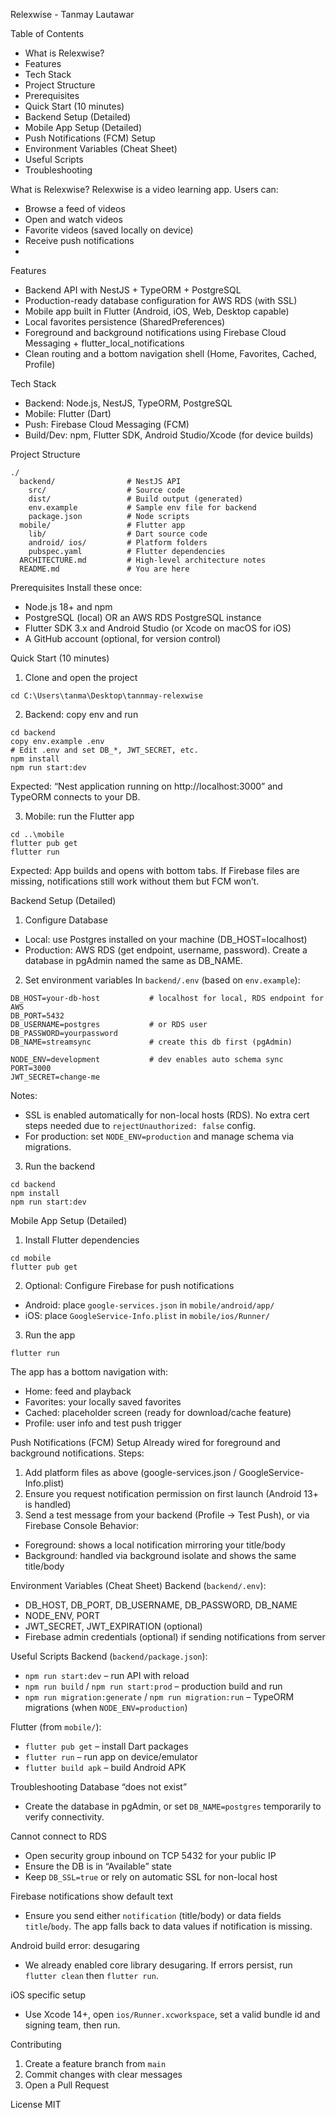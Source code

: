 Relexwise - Tanmay Lautawar

Table of Contents
- What is Relexwise?
- Features
- Tech Stack
- Project Structure
- Prerequisites
- Quick Start (10 minutes)
- Backend Setup (Detailed)
- Mobile App Setup (Detailed)
- Push Notifications (FCM) Setup
- Environment Variables (Cheat Sheet)
- Useful Scripts
- Troubleshooting

What is Relexwise?
Relexwise is a video learning app. Users can:
- Browse a feed of videos
- Open and watch videos
- Favorite videos (saved locally on device)
- Receive push notifications
- 
Features
- Backend API with NestJS + TypeORM + PostgreSQL
- Production-ready database configuration for AWS RDS (with SSL)
- Mobile app built in Flutter (Android, iOS, Web, Desktop capable)
- Local favorites persistence (SharedPreferences)
- Foreground and background notifications using Firebase Cloud Messaging + flutter_local_notifications
- Clean routing and a bottom navigation shell (Home, Favorites, Cached, Profile)

Tech Stack
- Backend: Node.js, NestJS, TypeORM, PostgreSQL
- Mobile: Flutter (Dart)
- Push: Firebase Cloud Messaging (FCM)
- Build/Dev: npm, Flutter SDK, Android Studio/Xcode (for device builds)

Project Structure
```
./
  backend/                # NestJS API
    src/                  # Source code
    dist/                 # Build output (generated)
    env.example           # Sample env file for backend
    package.json          # Node scripts
  mobile/                 # Flutter app
    lib/                  # Dart source code
    android/ ios/         # Platform folders
    pubspec.yaml          # Flutter dependencies
  ARCHITECTURE.md         # High-level architecture notes
  README.md               # You are here
```

Prerequisites
Install these once:
- Node.js 18+ and npm
- PostgreSQL (local) OR an AWS RDS PostgreSQL instance
- Flutter SDK 3.x and Android Studio (or Xcode on macOS for iOS)
- A GitHub account (optional, for version control)

Quick Start (10 minutes)
1) Clone and open the project
```
cd C:\Users\tanma\Desktop\tannmay-relexwise
```

2) Backend: copy env and run
```
cd backend
copy env.example .env
# Edit .env and set DB_*, JWT_SECRET, etc.
npm install
npm run start:dev
```
Expected: “Nest application running on http://localhost:3000” and TypeORM connects to your DB.

3) Mobile: run the Flutter app
```
cd ..\mobile
flutter pub get
flutter run
```
Expected: App builds and opens with bottom tabs. If Firebase files are missing, notifications still work without them but FCM won’t.

Backend Setup (Detailed)
1) Configure Database
- Local: use Postgres installed on your machine (DB_HOST=localhost)
- Production: AWS RDS (get endpoint, username, password). Create a database in pgAdmin named the same as DB_NAME.

2) Set environment variables
In `backend/.env` (based on `env.example`):
```
DB_HOST=your-db-host           # localhost for local, RDS endpoint for AWS
DB_PORT=5432
DB_USERNAME=postgres           # or RDS user
DB_PASSWORD=yourpassword
DB_NAME=streamsync             # create this db first (pgAdmin)

NODE_ENV=development           # dev enables auto schema sync
PORT=3000
JWT_SECRET=change-me
```
Notes:
- SSL is enabled automatically for non-local hosts (RDS). No extra cert steps needed due to `rejectUnauthorized: false` config.
- For production: set `NODE_ENV=production` and manage schema via migrations.

3) Run the backend
```
cd backend
npm install
npm run start:dev
```

Mobile App Setup (Detailed)
1) Install Flutter dependencies
```
cd mobile
flutter pub get
```

2) Optional: Configure Firebase for push notifications
- Android: place `google-services.json` in `mobile/android/app/`
- iOS: place `GoogleService-Info.plist` in `mobile/ios/Runner/`

3) Run the app
```
flutter run
```
The app has a bottom navigation with:
- Home: feed and playback
- Favorites: your locally saved favorites
- Cached: placeholder screen (ready for download/cache feature)
- Profile: user info and test push trigger

Push Notifications (FCM) Setup
Already wired for foreground and background notifications.
Steps:
1) Add platform files as above (google-services.json / GoogleService-Info.plist)
2) Ensure you request notification permission on first launch (Android 13+ is handled)
3) Send a test message from your backend (Profile → Test Push), or via Firebase Console
Behavior:
- Foreground: shows a local notification mirroring your title/body
- Background: handled via background isolate and shows the same title/body

Environment Variables (Cheat Sheet)
Backend (`backend/.env`):
- DB_HOST, DB_PORT, DB_USERNAME, DB_PASSWORD, DB_NAME
- NODE_ENV, PORT
- JWT_SECRET, JWT_EXPIRATION (optional)
- Firebase admin credentials (optional) if sending notifications from server

Useful Scripts
Backend (`backend/package.json`):
- `npm run start:dev` – run API with reload
- `npm run build` / `npm run start:prod` – production build and run
- `npm run migration:generate` / `npm run migration:run` – TypeORM migrations (when `NODE_ENV=production`)

Flutter (from `mobile/`):
- `flutter pub get` – install Dart packages
- `flutter run` – run app on device/emulator
- `flutter build apk` – build Android APK

Troubleshooting
Database “does not exist”
- Create the database in pgAdmin, or set `DB_NAME=postgres` temporarily to verify connectivity.

Cannot connect to RDS
- Open security group inbound on TCP 5432 for your public IP
- Ensure the DB is in “Available” state
- Keep `DB_SSL=true` or rely on automatic SSL for non-local host

Firebase notifications show default text
- Ensure you send either `notification` (title/body) or data fields `title`/`body`. The app falls back to data values if notification is missing.

Android build error: desugaring
- We already enabled core library desugaring. If errors persist, run `flutter clean` then `flutter run`.

iOS specific setup
- Use Xcode 14+, open `ios/Runner.xcworkspace`, set a valid bundle id and signing team, then run.

Contributing
1) Create a feature branch from `main`
2) Commit changes with clear messages
3) Open a Pull Request

License
MIT


